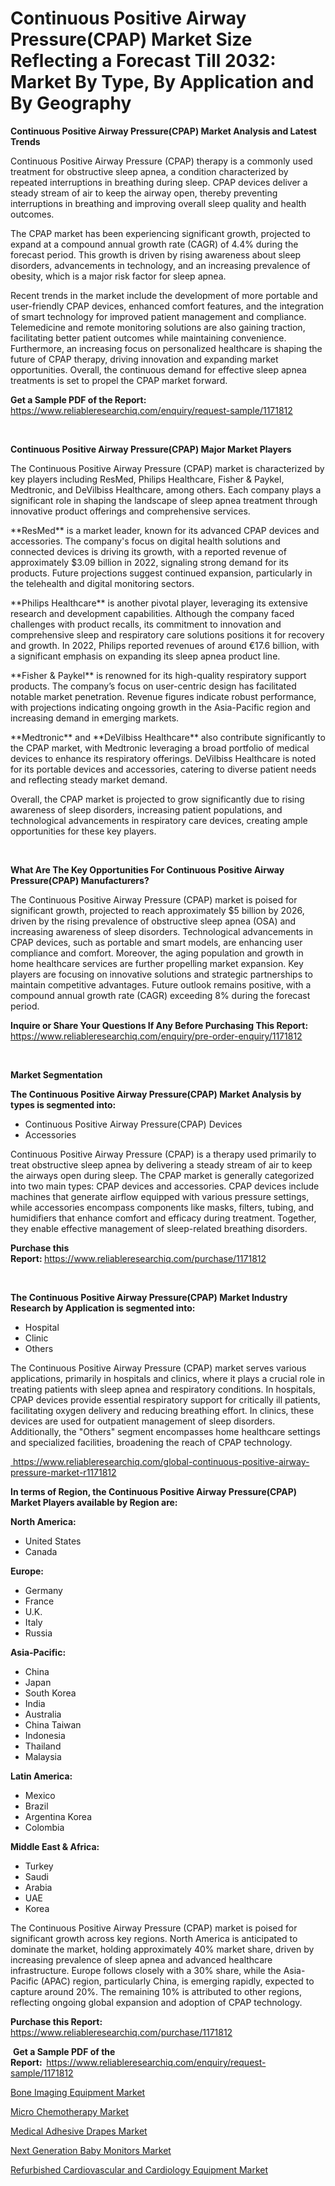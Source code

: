 <p><h1>Continuous Positive Airway Pressure(CPAP) Market Size Reflecting a Forecast Till 2032: Market By Type, By Application and By Geography</h1></p><p><strong>Continuous Positive Airway Pressure(CPAP) Market Analysis and Latest Trends</strong></p>
<p><p>Continuous Positive Airway Pressure (CPAP) therapy is a commonly used treatment for obstructive sleep apnea, a condition characterized by repeated interruptions in breathing during sleep. CPAP devices deliver a steady stream of air to keep the airway open, thereby preventing interruptions in breathing and improving overall sleep quality and health outcomes. </p><p>The CPAP market has been experiencing significant growth, projected to expand at a compound annual growth rate (CAGR) of 4.4% during the forecast period. This growth is driven by rising awareness about sleep disorders, advancements in technology, and an increasing prevalence of obesity, which is a major risk factor for sleep apnea. </p><p>Recent trends in the market include the development of more portable and user-friendly CPAP devices, enhanced comfort features, and the integration of smart technology for improved patient management and compliance. Telemedicine and remote monitoring solutions are also gaining traction, facilitating better patient outcomes while maintaining convenience. Furthermore, an increasing focus on personalized healthcare is shaping the future of CPAP therapy, driving innovation and expanding market opportunities. Overall, the continuous demand for effective sleep apnea treatments is set to propel the CPAP market forward.</p></p>
<p><strong>Get a Sample PDF of the Report:&nbsp;</strong> <a href="https://www.reliableresearchiq.com/enquiry/request-sample/1171812?utm_campaign=120&utm_medium=2&utm_source=Github&utm_content=ia&utm_term=04032025&utm_id=continuous-positive-airway-pressurecpap">https://www.reliableresearchiq.com/enquiry/request-sample/1171812</a></p>
<p>&nbsp;</p>
<p><strong>Continuous Positive Airway Pressure(CPAP) Major Market Players</strong></p>
<p><p>The Continuous Positive Airway Pressure (CPAP) market is characterized by key players including ResMed, Philips Healthcare, Fisher & Paykel, Medtronic, and DeVilbiss Healthcare, among others. Each company plays a significant role in shaping the landscape of sleep apnea treatment through innovative product offerings and comprehensive services.</p><p>**ResMed** is a market leader, known for its advanced CPAP devices and accessories. The company's focus on digital health solutions and connected devices is driving its growth, with a reported revenue of approximately $3.09 billion in 2022, signaling strong demand for its products. Future projections suggest continued expansion, particularly in the telehealth and digital monitoring sectors.</p><p>**Philips Healthcare** is another pivotal player, leveraging its extensive research and development capabilities. Although the company faced challenges with product recalls, its commitment to innovation and comprehensive sleep and respiratory care solutions positions it for recovery and growth. In 2022, Philips reported revenues of around €17.6 billion, with a significant emphasis on expanding its sleep apnea product line.</p><p>**Fisher & Paykel** is renowned for its high-quality respiratory support products. The company’s focus on user-centric design has facilitated notable market penetration. Revenue figures indicate robust performance, with projections indicating ongoing growth in the Asia-Pacific region and increasing demand in emerging markets.</p><p>**Medtronic** and **DeVilbiss Healthcare** also contribute significantly to the CPAP market, with Medtronic leveraging a broad portfolio of medical devices to enhance its respiratory offerings. DeVilbiss Healthcare is noted for its portable devices and accessories, catering to diverse patient needs and reflecting steady market demand.</p><p>Overall, the CPAP market is projected to grow significantly due to rising awareness of sleep disorders, increasing patient populations, and technological advancements in respiratory care devices, creating ample opportunities for these key players.</p></p>
<p>&nbsp;</p>
<p><strong>What Are The Key Opportunities For Continuous Positive Airway Pressure(CPAP) Manufacturers?</strong></p>
<p><p>The Continuous Positive Airway Pressure (CPAP) market is poised for significant growth, projected to reach approximately $5 billion by 2026, driven by the rising prevalence of obstructive sleep apnea (OSA) and increasing awareness of sleep disorders. Technological advancements in CPAP devices, such as portable and smart models, are enhancing user compliance and comfort. Moreover, the aging population and growth in home healthcare services are further propelling market expansion. Key players are focusing on innovative solutions and strategic partnerships to maintain competitive advantages. Future outlook remains positive, with a compound annual growth rate (CAGR) exceeding 8% during the forecast period.</p></p>
<p><strong>Inquire or Share Your Questions If Any Before Purchasing This Report:</strong> <a href="https://www.reliableresearchiq.com/enquiry/pre-order-enquiry/1171812?utm_campaign=120&utm_medium=2&utm_source=Github&utm_content=ia&utm_term=04032025&utm_id=continuous-positive-airway-pressurecpap">https://www.reliableresearchiq.com/enquiry/pre-order-enquiry/1171812</a></p>
<p>&nbsp;</p>
<p><strong>Market Segmentation</strong></p>
<p><strong>The Continuous Positive Airway Pressure(CPAP) Market Analysis by types is segmented into:</strong></p>
<p><ul><li>Continuous Positive Airway Pressure(CPAP) Devices</li><li>Accessories</li></ul></p>
<p><p>Continuous Positive Airway Pressure (CPAP) is a therapy used primarily to treat obstructive sleep apnea by delivering a steady stream of air to keep the airways open during sleep. The CPAP market is generally categorized into two main types: CPAP devices and accessories. CPAP devices include machines that generate airflow equipped with various pressure settings, while accessories encompass components like masks, filters, tubing, and humidifiers that enhance comfort and efficacy during treatment. Together, they enable effective management of sleep-related breathing disorders.</p></p>
<p><strong>Purchase this Report:&nbsp;</strong><a href="https://www.reliableresearchiq.com/purchase/1171812?utm_campaign=120&utm_medium=2&utm_source=Github&utm_content=ia&utm_term=04032025&utm_id=continuous-positive-airway-pressurecpap">https://www.reliableresearchiq.com/purchase/1171812</a></p>
<p>&nbsp;</p>
<p><strong>The Continuous Positive Airway Pressure(CPAP) Market Industry Research by Application is segmented into:</strong></p>
<p><ul><li>Hospital</li><li>Clinic</li><li>Others</li></ul></p>
<p><p>The Continuous Positive Airway Pressure (CPAP) market serves various applications, primarily in hospitals and clinics, where it plays a crucial role in treating patients with sleep apnea and respiratory conditions. In hospitals, CPAP devices provide essential respiratory support for critically ill patients, facilitating oxygen delivery and reducing breathing effort. In clinics, these devices are used for outpatient management of sleep disorders. Additionally, the "Others" segment encompasses home healthcare settings and specialized facilities, broadening the reach of CPAP technology.</p></p>
<p><a href="https://www.reliableresearchiq.com/global-continuous-positive-airway-pressure-market-r1171812?utm_campaign=120&utm_medium=2&utm_source=Github&utm_content=ia&utm_term=04032025&utm_id=continuous-positive-airway-pressurecpap">&nbsp;https://www.reliableresearchiq.com/global-continuous-positive-airway-pressure-market-r1171812</a></p>
<p><strong>In terms of Region, the Continuous Positive Airway Pressure(CPAP) Market Players available by Region are:</strong></p>
<p>
    <p> <strong> North America: </strong>
        <ul>
            <li>United States</li>
            <li>Canada</li>
        </ul>
        </p> 
    <p> <strong> Europe: </strong>
        <ul>
            <li>Germany</li>
            <li>France</li>
            <li>U.K.</li>
            <li>Italy</li>
            <li>Russia</li>
        </ul>
        </p> 
    <p> <strong> Asia-Pacific: </strong>
        <ul>
            <li>China</li>
            <li>Japan</li>
            <li>South Korea</li>
            <li>India</li>
            <li>Australia</li>
            <li>China Taiwan</li>
            <li>Indonesia</li>
            <li>Thailand</li>
            <li>Malaysia</li>
        </ul>
        </p> 
    <p> <strong> Latin America: </strong>
        <ul>
            <li>Mexico</li>
            <li>Brazil</li>
            <li>Argentina Korea</li>
            <li>Colombia</li>
        </ul>
        </p> 
    <p> <strong> Middle East & Africa: </strong>
        <ul>
            <li>Turkey</li>
            <li>Saudi</li>
            <li>Arabia</li>
            <li>UAE</li>
            <li>Korea</li>
        </ul>
    </p>
    </p>
<p><p>The Continuous Positive Airway Pressure (CPAP) market is poised for significant growth across key regions. North America is anticipated to dominate the market, holding approximately 40% market share, driven by increasing prevalence of sleep apnea and advanced healthcare infrastructure. Europe follows closely with a 30% share, while the Asia-Pacific (APAC) region, particularly China, is emerging rapidly, expected to capture around 20%. The remaining 10% is attributed to other regions, reflecting ongoing global expansion and adoption of CPAP technology.</p></p>
<p><strong>Purchase this Report: </strong><a href="https://www.reliableresearchiq.com/purchase/1171812?utm_campaign=120&utm_medium=2&utm_source=Github&utm_content=ia&utm_term=04032025&utm_id=continuous-positive-airway-pressurecpap">https://www.reliableresearchiq.com/purchase/1171812</a></p>
<p>&nbsp;<strong>Get a Sample PDF of the Report:&nbsp;&nbsp;</strong><a href="https://www.reliableresearchiq.com/enquiry/request-sample/1171812?utm_campaign=120&utm_medium=2&utm_source=Github&utm_content=ia&utm_term=04032025&utm_id=continuous-positive-airway-pressurecpap">https://www.reliableresearchiq.com/enquiry/request-sample/1171812</a></p>
<p><strong></strong></p>
<p><p><a href="https://github.com/kimomeifbnu26/Market-Research-Report-List-1/blob/main/bone-imaging-equipment-market.md?utm_campaign=120&utm_medium=2&utm_source=Github&utm_content=ia&utm_term=04032025&utm_id=continuous-positive-airway-pressurecpap">Bone Imaging Equipment Market</a></p><p><a href="https://github.com/avirsuckra/Market-Research-Report-List-1/blob/main/micro-chemotherapy-market.md?utm_campaign=120&utm_medium=2&utm_source=Github&utm_content=ia&utm_term=04032025&utm_id=continuous-positive-airway-pressurecpap">Micro Chemotherapy Market</a></p><p><a href="https://github.com/sekohlorik/Market-Research-Report-List-1/blob/main/medical-adhesive-drapes-market.md?utm_campaign=120&utm_medium=2&utm_source=Github&utm_content=ia&utm_term=04032025&utm_id=continuous-positive-airway-pressurecpap">Medical Adhesive Drapes Market</a></p><p><a href="https://github.com/nicoytabiz7/Market-Research-Report-List-1/blob/main/next-generation-baby-monitors-market.md?utm_campaign=120&utm_medium=2&utm_source=Github&utm_content=ia&utm_term=04032025&utm_id=continuous-positive-airway-pressurecpap">Next Generation Baby Monitors Market</a></p><p><a href="https://github.com/brabolyrah3h/Market-Research-Report-List-1/blob/main/refurbished-cardiovascular-and-cardiology-equipment-market.md?utm_campaign=120&utm_medium=2&utm_source=Github&utm_content=ia&utm_term=04032025&utm_id=continuous-positive-airway-pressurecpap">Refurbished Cardiovascular and Cardiology Equipment Market</a></p></p>